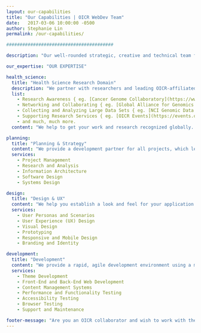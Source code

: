 ```yaml
---
layout: our-capabilities
title: "Our Capabilities | OICR WebDev Team"
date:   2017-03-06 10:00:00 -0500
author: Stephanie Lin
permalink: /our-capabilities/

########################################

description: "Our well-rounded strategic, creative and technical team foster efficiency, communication and collaboration within OICR and the international research community."

our_expertise: "OUR EXPERTISE"

health_science:
  title: "Health Science Research Domain"
  description: "We partner with researchers and leading OICR-affiliated programs in the cancer community to create comprehensive solutions for:"
  list:
    - Research Awareness { eg. [Cancer Genome Collaboratory](https://www.cancercollaboratory.org/){:target="_blank"} },
    - Networking and Collaborating { eg. [Global Alliance for Genomics & Health](http://genomicsandhealth.org/){:target="_blank"} },
    - Collecting and Analyzing Large Data Sets { eg. [NCI Genomic Data Commons](https://gdc.cancer.gov/){:target="_blank"} },
    - Supporting Research Services { eg. [OICR Events](https://events.oicr.on.ca/){:target="_blank"} }
    - and much, much more.
  content: "We help to get your work and research recognized globally. We work with the Global Alliance for Genomics & Health, based in Cambridge and Toronto, to create tools to facilitate knowledge transfer. We have also delivered mission-critical websites for the International Cancer Genome Consortium that enable the collection and dissemination of research data to the global cancer research community."

planning:
  title: "Planning & Strategy"
  content: "We provide a development partner for all projects, which leads to a rapid application development cycle. We work to clarify project goals through requirements analysis and work to meet those goals while minimizing enterprise risk for the program be it financial, operational/internal or regulatory compliance risk. Our services include:"
  services:
    - Project Management
    - Research and Analysis
    - Information Architecture
    - Software Design
    - Systems Design

design:
  title: "Design & UX"
  content: "We help you establish a look and feel for your application that resonates with your users. We first comprehend their goals and problems through the creation of user personas and scenarios. We then create low-fidelity wireframes that describe the full functionality and content of the website. Finally, we create mockups that represent the total high-fidelity design solution before technical implementation. Our design services include:"
  services:
    - User Personas and Scenarios
    - User Experience (UX) Design
    - Visual Design
    - Prototyping
    - Responsive and Mobile Design
    - Branding and Identity

development:
  title: "Development"
  content: "We provide a rapid, agile development environment using a modern web technology stack. At the end of every project we also carry out functionality, accessibility and browser testing to ensure applications meet design and device specifications and are compliant with US and Canadian accessibility requirements. Our development services:"
  services:
    - Theme Development
    - Front-End and Back-End Web Development
    - Content Management Systems
    - Performance and Functionality Testing
    - Accessibility Testing
    - Browser Testing
    - Support and Maintenance

footer-message: "Are you an OICR collaborator and wish to work with the WebDev Team? "
---
```


